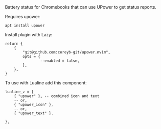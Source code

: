 Battery status for Chromebooks that can use UPower to get status reports.

Requires upower:
```
apt install upower
```

Install plugin with Lazy:
```
return {
	{
		"git@github.com:coreyb-git/upower.nvim",
		opts = {
				--enabled = false,
		},
	},
}
```
To use with Lualine add this component:
```
lualine_z = {
	{ "upower" }, -- combined icon and text
    -- or,
    { "upower_icon" },
    -- or,
    { "upower_text" },

},
```
